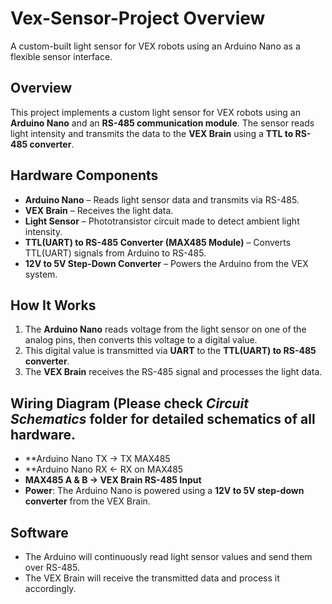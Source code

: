# Vex-Sensor-Project Overview
A custom-built light sensor for VEX robots using an Arduino Nano as a flexible sensor interface.

## Overview
This project implements a custom light sensor for VEX robots using an **Arduino Nano** and an **RS-485 communication module**. The sensor reads light intensity and transmits the data to the **VEX Brain** using a **TTL to RS-485 converter**.

## Hardware Components
- **Arduino Nano** – Reads light sensor data and transmits via RS-485.
- **VEX Brain** – Receives the light data.
- **Light Sensor** – Phototransistor circuit made to detect ambient light intensity.
- **TTL(UART) to RS-485 Converter (MAX485 Module)** – Converts TTL(UART) signals from Arduino to RS-485.
- **12V to 5V Step-Down Converter** – Powers the Arduino from the VEX system.

## How It Works
1. The **Arduino Nano** reads voltage from the light sensor on one of the analog pins, then converts this voltage to a digital value.
2. This digital value is transmitted via **UART** to the **TTL(UART) to RS-485 converter**.
3. The **VEX Brain** receives the RS-485 signal and processes the light data.

## Wiring Diagram (Please check *Circuit Schematics* folder for detailed schematics of all hardware.
- **Arduino Nano TX → TX MAX485
- **Arduino Nano RX ← RX on MAX485  
- **MAX485 A & B → VEX Brain RS-485 Input**  
- **Power**: The Arduino Nano is powered using a **12V to 5V step-down converter** from the VEX Brain.

## Software
- The Arduino will continuously read light sensor values and send them over RS-485.
- The VEX Brain will receive the transmitted data and process it accordingly.


